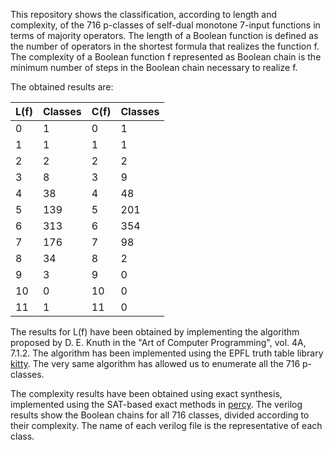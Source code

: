 This repository shows the classification, according to length and complexity, of the 716 p-classes of self-dual monotone 7-input functions in terms of majority operators. The length of a Boolean function is defined as the number of operators in the shortest formula that realizes the function f. The complexity of a Boolean function f represented as Boolean chain is the minimum number of steps in the Boolean chain necessary to realize f. 

The obtained results are: 

| L(f) | Classes | C(f) | Classes | 
| ------------- | ------------- | ------------- | ------------- | 
| 0 | 1  | 0  | 1  | 
| 1 | 1  | 1  | 1  | 
| 2 | 2  | 2  | 2  | 
| 3 | 8  | 3  | 9  | 
| 4 | 38  | 4  | 48  | 
| 5 | 139 | 5  | 201  | 
| 6 | 313  | 6  | 354  | 
| 7 | 176  | 7  | 98  | 
| 8 | 34  | 8  | 2  | 
| 9 | 3  | 9  | 0  | 
| 10 | 0  | 10  | 0  | 
| 11 | 1  | 11 | 0  | 


The results for L(f) have been obtained by implementing the algorithm proposed by D. E. Knuth in the "Art of Computer Programming", vol. 4A, 7.1.2. The algorithm has been implemented using the EPFL truth table library [kitty](https://github.com/msoeken/kitty). The very same algorithm has allowed us to enumerate all the 716 p-classes. 

The complexity results have been obtained using exact synthesis, implemented using the SAT-based exact methods in [percy](https://github.com/whaaswijk/percy). The verilog results show the Boolean chains for all 716 classes, divided according to their complexity. The name of each verilog file is the representative of each class. 


